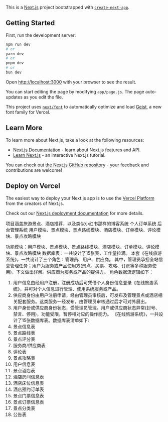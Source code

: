 This is a [Next.js](https://nextjs.org) project bootstrapped with [`create-next-app`](https://github.com/vercel/next.js/tree/canary/packages/create-next-app).

## Getting Started

First, run the development server:

```bash
npm run dev
# or
yarn dev
# or
pnpm dev
# or
bun dev
```

Open [http://localhost:3000](http://localhost:3000) with your browser to see the result.

You can start editing the page by modifying `app/page.js`. The page auto-updates as you edit the file.

This project uses [`next/font`](https://nextjs.org/docs/app/building-your-application/optimizing/fonts) to automatically optimize and load [Geist](https://vercel.com/font), a new font family for Vercel.

## Learn More

To learn more about Next.js, take a look at the following resources:

- [Next.js Documentation](https://nextjs.org/docs) - learn about Next.js features and API.
- [Learn Next.js](https://nextjs.org/learn) - an interactive Next.js tutorial.

You can check out [the Next.js GitHub repository](https://github.com/vercel/next.js) - your feedback and contributions are welcome!

## Deploy on Vercel

The easiest way to deploy your Next.js app is to use the [Vercel Platform](https://vercel.com/new?utm_medium=default-template&filter=next.js&utm_source=create-next-app&utm_campaign=create-next-app-readme) from the creators of Next.js.

Check out our [Next.js deployment documentation](https://nextjs.org/docs/app/building-your-application/deploying) for more details.


项目涵盖旅游景点、酒店推荐，以及类似小红书那样的博客系统
个人订单系统
后台管理系统
用户模块、景点模块、景点路线模块、酒店模块、订单模块、评论模块、景点攻略模块

功能模块：用户模块、景点模块、景点路线模块、酒店模块、订单模块、评论模块、景点攻略模块
数据库表：一共设计了15张表，工作量拉满。
本套《在线旅游系统》，一共设计了三个角色：管理员、用户、供应商。
其中，管理员承担全站信息管理任务；用户为服务或产品使用方(景点、买票、攻略、订房等多种服务使用)，下文做出详解。供应商为服务或产品的提供方。
角色数据流逻辑如下：
1. 用户信息由经用户注册，注册成功后可凭借个人身份信息登录《在线旅游系统》，并可对个人信息进行管理、使用系统服务或产品。
2. 供应商身份由用户注册申请，经由管理员审核后，可发布及管理景点或酒店相关配套服务。这类服务一经发布，由管理员审核通过后才可对外展出。
3. 用户身份或供应商身份状态，受管理员管理。用户或供应商状态异常(封号、禁言、停用)，功能受限，暂停相对应的操作能力。
《在线旅游系统》，一共设计了15张数据库表。数据库表清单如下:
1. 景点信息表
2. 景点路线表
3. 景点评分表
4. 服务商/供应商表
5. 评论表
6. 景点攻略表
7. 用户信息表
8. 景点酒店表
9. 酒店房间信息表
10. 酒店床位信息表
11. 酒店预约订单表
12. 景点门票信息表
13. 景点订票信息表
14. 景点分类表
15. 公告表